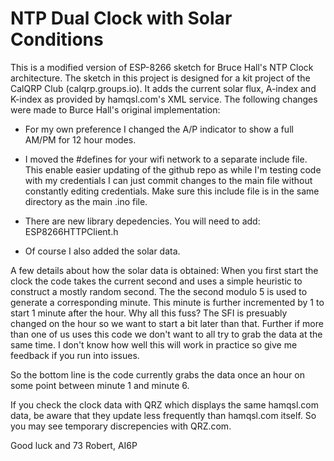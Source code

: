 # NTP Dual Clock with Solar Conditions
This is a modified version of ESP-8266 sketch for Bruce Hall's NTP Clock architecture. 
The sketch in this project is designed for a kit project of the CalQRP Club (calqrp.groups.io). 
It adds the current solar flux, A-index and K-index as provided by hamqsl.com's XML service.
The following changes were made to Burce Hall's original implementation:

- For my own preference I changed the A/P indicator to show a full AM/PM for 12 hour modes.

- I moved the #defines for your wifi network to a separate include file. This enable easier
updating of the github repo as while I'm testing code with my credentials I can just commit
changes to the main file without constantly editing credentials. Make sure this include
file is in the same directory as the main .ino file.

- There are new library depedencies. You will need to add:
ESP8266HTTPClient.h

- Of course I also added the solar data.

A few details about how the solar data is obtained: When you first start the clock the code 
takes the current second and uses a simple
heuristic to construct a mostly random second. The the second modulo 5 is used to generate
a corresponding minute. This minute is further incremented by 1 to start 1 minute after the hour.
Why all this fuss? The SFI is presuably changed on the hour so we want to start a bit later than that.
Further if more than one of us uses this code we don't want to all try to grab the data at the same
time. I don't know how well this will work in practice so give me feedback if you run into issues.

So the bottom line is the code currently grabs the data once an hour on some point between minute 1 and minute 6.

If you check the clock data with QRZ which displays the same hamqsl.com data, be aware that they update less frequently
than hamqsl.com itself. So you may see temporary discrepencies with QRZ.com.

Good luck and 73
Robert, AI6P
